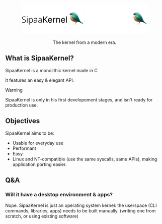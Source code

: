 <p align="center">
  <img src="meta/artwork/LogoLight.png#gh-light-mode-only" height="96" />
  <img src="meta/artwork/LogoDark.png#gh-dark-mode-only" height="96" />
  <p align="center">The kernel from a modern era.</p>

</p>

## What is SipaaKernel?
SipaaKernel is a monolithic kernel made in C

It features an easy & elegant API.

> [!WARNING]
> SipaaKernel is only in his first developement stages, and isn't ready for production use.

## Objectives
SipaaKernel aims to be:

* Usable for everyday use
* Performant
* Easy
* Linux and NT-compatible (use the same syscalls, same APIs), making application porting easier.

## Q&A

### Will it have a desktop environment & apps?
Nope. SipaaKernel is just an operating system kernel: the userspace (CLI commands, libraries, apps) needs to be built manually. (writing one from scratch, or using existing software)